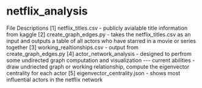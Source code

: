 # netflix_analysis

File Descriptions
  [1] netflix_titles.csv - publicly avialable title information from kaggle
  [2] create_graph_edges.py - takes the netflix_titles.csv as an input and outputs a table of all actors who have starred in a movie or series together
  [3] working_realtionships.csv - output from create_graph_edges.py
  [4] actor_network_analysis - designed to perfrom some undirected graph computation and visualization ---
        current abilities - draw undriected graph or working relationship, compute the eigenvector centrality for each actor 
  [5] eigenvector_centrality.json - shows most influential actors in the netflix network
